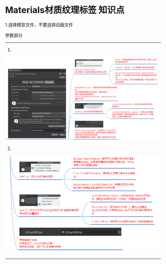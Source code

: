 # Materials材质纹理标签 知识点

1.选择模型文件，不要选择动画文件

参数部分

---

1.

![48b2a89c71b758499dacc74fab601755.png](image/48b2a89c71b758499dacc74fab601755.png)

2.

![c5ba6d5b7d0ed813d32b84f455f460fe.png](image/c5ba6d5b7d0ed813d32b84f455f460fe.png)

---
